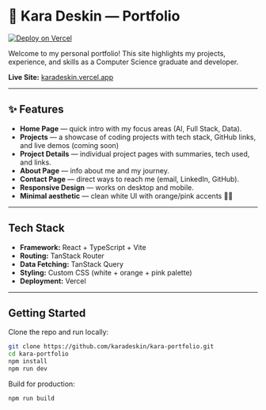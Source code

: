 # 🌴 Kara Deskin — Portfolio

[![Deploy on Vercel](https://vercel.com/button)](https://karadeskin.vercel.app)

Welcome to my personal portfolio! This site highlights my projects, experience, and skills as a Computer Science graduate and developer.  

**Live Site:** [karadeskin.vercel.app](https://karadeskin.vercel.app)

---

## ✨ Features
- **Home Page** — quick intro with my focus areas (AI, Full Stack, Data).  
- **Projects** — a showcase of coding projects with tech stack, GitHub links, and live demos (coming soon)  
- **Project Details** — individual project pages with summaries, tech used, and links.  
- **About Page** — info about me and my journey.  
- **Contact Page** — direct ways to reach me (email, LinkedIn, GitHub).  
- **Responsive Design** — works on desktop and mobile.  
- **Minimal aesthetic** — clean white UI with orange/pink accents 🌺🧡  

---

## Tech Stack
- **Framework:** React + TypeScript + Vite  
- **Routing:** TanStack Router  
- **Data Fetching:** TanStack Query  
- **Styling:** Custom CSS (white + orange + pink palette)  
- **Deployment:** Vercel  

---

## Getting Started
Clone the repo and run locally:

```bash
git clone https://github.com/karadeskin/kara-portfolio.git
cd kara-portfolio
npm install
npm run dev
```

Build for production:
```bash
npm run build
```
